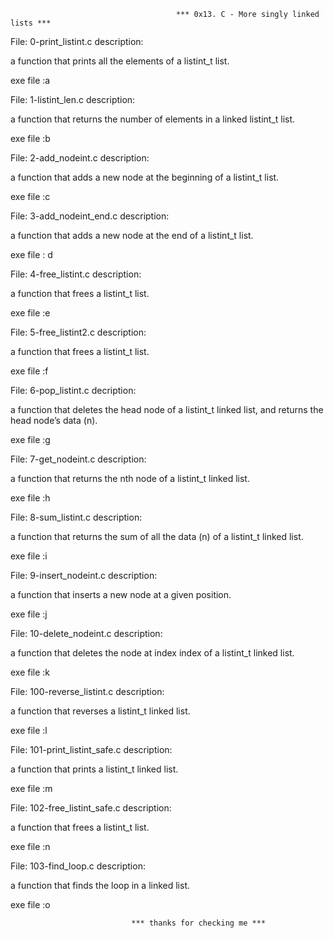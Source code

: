                                          *** 0x13. C - More singly linked lists ***

File: 0-print_listint.c description:

a function that prints all the elements of a listint_t list.

exe file :a

File: 1-listint_len.c description:

a function that returns the number of elements in a linked listint_t list.

exe file :b

File: 2-add_nodeint.c description:

a function that adds a new node at the beginning of a listint_t list.

exe file :c

File: 3-add_nodeint_end.c description:

a function that adds a new node at the end of a listint_t list.

exe file : d

File: 4-free_listint.c description:

a function that frees a listint_t list.

exe file :e

File: 5-free_listint2.c description:

a function that frees a listint_t list.

exe file :f

File: 6-pop_listint.c decription:

a function that deletes the head node of a listint_t linked list, and returns the head node’s data (n).

exe file :g

File: 7-get_nodeint.c description:

a function that returns the nth node of a listint_t linked list.

exe file :h

File: 8-sum_listint.c description:

 a function that returns the sum of all the data (n) of a listint_t linked list.

exe file :i

File: 9-insert_nodeint.c description:

a function that inserts a new node at a given position.

exe file :j

File: 10-delete_nodeint.c description:

a function that deletes the node at index index of a listint_t linked list.

exe file :k

File: 100-reverse_listint.c description:

a function that reverses a listint_t linked list.

exe file :l

File: 101-print_listint_safe.c description:

a function that prints a listint_t linked list.

exe file :m

File: 102-free_listint_safe.c description:

a function that frees a listint_t list.

exe file :n

File: 103-find_loop.c description:

a function that finds the loop in a linked list.

exe file :o

                               *** thanks for checking me ***
